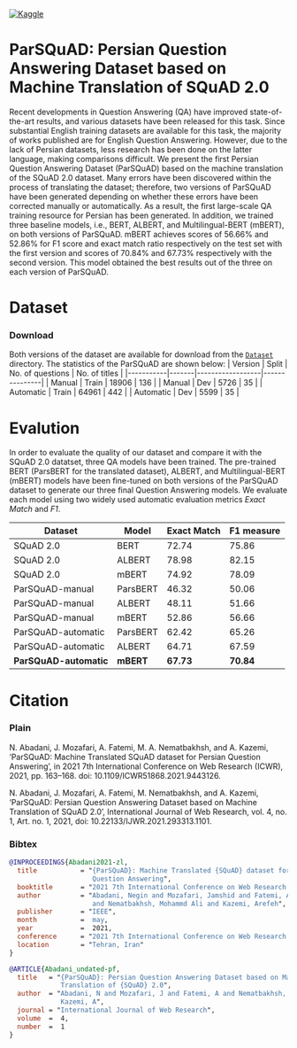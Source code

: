 <span align="center">
    <a href="https://www.kaggle.com/neginabadani/parsquad"><img alt="Kaggle" src="https://img.shields.io/static/v1?label=Kaggle&message=ParSQuAD&logo=Kaggle&color=20BEFF"/></a>
</span>

# ParSQuAD: Persian Question Answering Dataset based on Machine Translation of SQuAD 2.0
Recent developments in Question Answering (QA) have improved state-of-the-art results, and various datasets have been released for this task. Since substantial English training datasets are available for this task, the majority of works published are for English Question Answering. However, due to the lack of Persian datasets, less research has been done on the latter language, making comparisons difficult. We present the first Persian Question Answering Dataset (ParSQuAD) based on the machine translation of the SQuAD 2.0 dataset. Many errors have been discovered within the process of translating the dataset; therefore, two versions of ParSQuAD have been generated depending on whether these errors have been corrected manually or automatically. As a result, the first large-scale QA training resource for Persian has been generated. In addition, we trained three baseline models, i.e., BERT, ALBERT, and Multilingual-BERT (mBERT), on both versions of ParSQuAD. mBERT achieves scores of 56.66% and 52.86% for F1 score and exact match ratio respectively on the test set with the first version and scores of 70.84% and 67.73% respectively with the second version. This model obtained the best results out of the three on each version of ParSQuAD.
# Dataset
### Download
Both versions of the dataset are available for download from the [`Dataset`](https://github.com/BigData-IsfahanUni/ParSQuAD/tree/main/Dataset) directory. The statistics of the ParSQuAD are shown below:
| Version   | Split | No. of questions | No. of titles |
|-----------|-------|------------------|---------------|
| Manual    | Train | 18906            | 136           |
| Manual    | Dev   | 5726             | 35            |
| Automatic | Train | 64961            | 442           |
| Automatic | Dev   | 5599             | 35            |

# Evalution
In order to evaluate the quality of our dataset and compare it with the SQuAD 2.0 datatset, three QA models have been trained. The pre-trained BERT (ParsBERT for the translated dataset), ALBERT, and Multilingual-BERT (mBERT) models have been fine-tuned on both versions of the ParSQuAD dataset to generate our three final Question Answering models. We evaluate each model using two widely used automatic evaluation metrics *Exact Match* and *F1*.

| Dataset                | Model     | Exact Match | F1 measure |
|------------------------|-----------|-------------|------------|
| SQuAD 2.0              | BERT      | 72.74       | 75.86      |
| SQuAD 2.0              | ALBERT    | 78.98       | 82.15      |
| SQuAD 2.0              | mBERT     | 74.92       | 78.09      |
| ParSQuAD-manual        | ParsBERT  | 46.32       | 50.06      |
| ParSQuAD-manual        | ALBERT    | 48.11       | 51.66      |
| ParSQuAD-manual        | mBERT     | 52.86       | 56.66      |
| ParSQuAD-automatic     | ParsBERT  | 62.42       | 65.26      |
| ParSQuAD-automatic     | ALBERT    | 64.71       | 67.59      |
| **ParSQuAD-automatic** | **mBERT** | **67.73**   | **70.84**  |

# Citation
### Plain
N. Abadani, J. Mozafari, A. Fatemi, M. A. Nematbakhsh, and A. Kazemi, ‘ParSQuAD: Machine Translated SQuAD dataset for Persian Question Answering’, in 2021 7th International Conference on Web Research (ICWR), 2021, pp. 163–168. doi: 10.1109/ICWR51868.2021.9443126.

N. Abadani, J. Mozafari, A. Fatemi, M. Nematbakhsh, and A. Kazemi, ‘ParSQuAD: Persian Question Answering Dataset based on Machine Translation of SQuAD 2.0’, International Journal of Web Research, vol. 4, no. 1, Art. no. 1, 2021, doi: 10.22133/IJWR.2021.293313.1101.

### Bibtex
```bibtex
@INPROCEEDINGS{Abadani2021-zl,
  title           = "{ParSQuAD}: Machine Translated {SQuAD} dataset for Persian
                     Question Answering",
  booktitle       = "2021 7th International Conference on Web Research ({ICWR})",
  author          = "Abadani, Negin and Mozafari, Jamshid and Fatemi, Afsaneh
                     and Nematbakhsh, Mohammd Ali and Kazemi, Arefeh",
  publisher       = "IEEE",
  month           =  may,
  year            =  2021,
  conference      = "2021 7th International Conference on Web Research (ICWR)",
  location        = "Tehran, Iran"
}
```
```bibtex
@ARTICLE{Abadani_undated-pf,
  title   = "{ParSQuAD}: Persian Question Answering Dataset based on Machine
             Translation of {SQuAD} 2.0",
  author  = "Abadani, N and Mozafari, J and Fatemi, A and Nematbakhsh, M and
             Kazemi, A",
  journal = "International Journal of Web Research",
  volume  =  4,
  number  =  1
}
```
